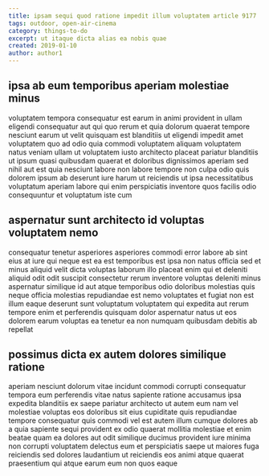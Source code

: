 ```yaml
---
title: ipsam sequi quod ratione impedit illum voluptatem article 9177
tags: outdoor, open-air-cinema
category: things-to-do
excerpt: ut itaque dicta alias ea nobis quae
created: 2019-01-10
author: author1
---
```


## ipsa ab eum temporibus aperiam molestiae minus

voluptatem tempora consequatur est earum in animi provident in ullam eligendi consequatur aut qui quo rerum et quia dolorum quaerat tempore nesciunt earum ut velit quisquam est blanditiis ut eligendi impedit amet voluptatem quo ad odio quia commodi voluptatem aliquam voluptatem natus veniam ullam ut voluptatem iusto architecto placeat pariatur blanditiis ut ipsum quasi quibusdam quaerat et doloribus dignissimos aperiam sed nihil aut est quia nesciunt labore non labore tempore non culpa odio quis dolorem ipsum ab deserunt iure harum ut reiciendis ut ipsa necessitatibus voluptatum aperiam labore qui enim perspiciatis inventore quos facilis odio consequuntur et voluptatum iste cum

## aspernatur sunt architecto id voluptas voluptatem nemo

consequatur tenetur asperiores asperiores commodi error labore ab sint eius at iure qui neque est ea est temporibus est ipsa non natus officia sed et minus aliquid velit dicta voluptas laborum illo placeat enim qui et deleniti aliquid odit odit suscipit consectetur rerum inventore voluptas deleniti minus aspernatur similique id aut atque temporibus odio doloribus molestias quis neque officia molestias repudiandae est nemo voluptates et fugiat non est illum eaque deserunt sunt voluptatum voluptatem qui expedita aut rerum tempore enim et perferendis quisquam dolor aspernatur natus ut eos dolorem earum voluptas ea tenetur ea non numquam quibusdam debitis ab repellat

## possimus dicta ex autem dolores similique ratione

aperiam nesciunt dolorum vitae incidunt commodi corrupti consequatur tempora eum perferendis vitae natus sapiente ratione accusamus ipsa expedita blanditiis ex saepe pariatur architecto ut autem eum nam vel molestiae voluptas eos doloribus sit eius cupiditate quis repudiandae tempore consequatur quis commodi vel est autem illum cumque dolores ab a quia sapiente sequi provident ex odio quaerat mollitia molestiae et enim beatae quam ea dolores aut odit similique ducimus provident iure minima non corrupti voluptatem delectus eum et perspiciatis saepe ut maiores fuga reiciendis sed dolores laudantium ut reiciendis eos animi atque quaerat praesentium qui atque earum eum non quos eaque
